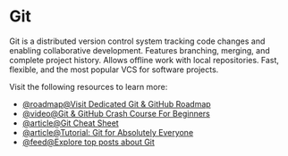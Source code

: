 # Git

Git is a distributed version control system tracking code changes and enabling collaborative development. Features branching, merging, and complete project history. Allows offline work with local repositories. Fast, flexible, and the most popular VCS for software projects.

Visit the following resources to learn more:

- [@roadmap@Visit Dedicated Git & GitHub Roadmap](https://roadmap.sh/git-github)
- [@video@Git & GitHub Crash Course For Beginners](https://www.youtube.com/watch?v=SWYqp7iY_Tc)
- [@article@Git Cheat Sheet](https://cs.fyi/guide/git-cheatsheet)
- [@article@Tutorial: Git for Absolutely Everyone](https://thenewstack.io/tutorial-git-for-absolutely-everyone/)
- [@feed@Explore top posts about Git](https://app.daily.dev/tags/git?ref=roadmapsh)
